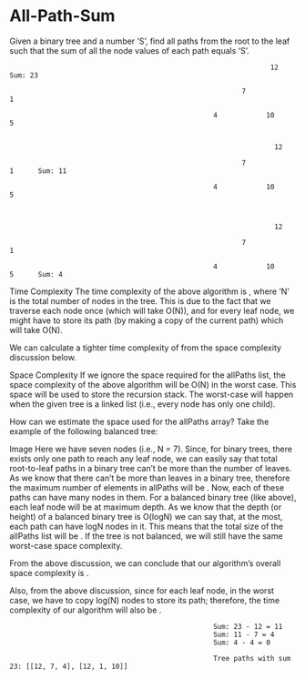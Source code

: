 # All-Path-Sum
Given a binary tree and a number ‘S’, find all paths from the root to the leaf  such that the sum of all the node values of each path equals ‘S’.

                                                                    12     Sum: 23

                                                             7              1

                                                      4            10            5


                                                                     12     

                                                             7              1      Sum: 11

                                                      4            10            5


                                                      
                                                                     12     

                                                             7              1        

                                                      4            10            5      Sum: 4 


Time Complexity
The time complexity of the above algorithm is , where ‘N’ is the total number of nodes in the tree. This is due to the fact that we traverse each node once (which will take O(N)), and for every leaf node, we might have to store its path (by making a copy of the current path) which will take O(N).

We can calculate a tighter time complexity of  from the space complexity discussion below.

Space Complexity
If we ignore the space required for the allPaths list, the space complexity of the above algorithm will be O(N) in the worst case. This space will be used to store the recursion stack. The worst-case will happen when the given tree is a linked list (i.e., every node has only one child).

How can we estimate the space used for the allPaths array? Take the example of the following balanced tree:

Image
Here we have seven nodes (i.e., N = 7). Since, for binary trees, there exists only one path to reach any leaf node, we can easily say that total root-to-leaf paths in a binary tree can’t be more than the number of leaves. As we know that there can’t be more than  leaves in a binary tree, therefore the maximum number of elements in allPaths will be . Now, each of these paths can have many nodes in them. For a balanced binary tree (like above), each leaf node will be at maximum depth. As we know that the depth (or height) of a balanced binary tree is O(logN) we can say that, at the most, each path can have logN nodes in it. This means that the total size of the allPaths list will be . If the tree is not balanced, we will still have the same worst-case space complexity.

From the above discussion, we can conclude that our algorithm’s overall space complexity is .

Also, from the above discussion, since for each leaf node, in the worst case, we have to copy log(N) nodes to store its path; therefore, the time complexity of our algorithm will also be .


                                                      Sum: 23 - 12 = 11
                                                      Sum: 11 - 7 = 4
                                                      Sum: 4 - 4 = 0

                                                      Tree paths with sum 23: [[12, 7, 4], [12, 1, 10]]
